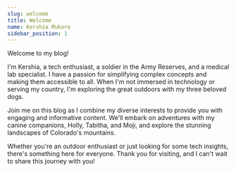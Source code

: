 ```yaml
---
slug: welcome
title: Welcome
name: Kershia Mukoro
sidebar_position: 1
---
```


Welcome to my blog!

I'm Kershia, a tech enthusiast, a soldier in the Army Reserves, and a medical lab specialist. I have a passion for simplifying complex concepts and making them accessible to all. When I'm not immersed in technology or serving my country, I'm exploring the great outdoors with my three beloved dogs.

Join me on this blog as I combine my diverse interests to provide you with engaging and informative content. We'll embark on adventures with my canine companions, Holly, Tabitha, and Moji, and explore the stunning landscapes of Colorado's mountains.

Whether you're an outdoor enthusiast or just looking for some tech insights, there's something here for everyone. Thank you for visiting, and I can't wait to share this journey with you!
